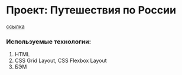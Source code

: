 # Проект: Путешествия по России
[ссылка](https://aleksandrdronov.github.io/russian-travel/)

### Используемые технологии:
1. HTML
2. CSS Grid Layout, CSS Flexbox Layout
3. БЭМ

